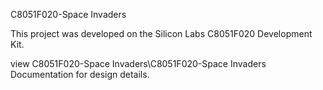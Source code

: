 C8051F020-Space Invaders

This project was developed on the Silicon Labs C8051F020 Development Kit.

view C8051F020-Space Invaders\C8051F020-Space Invaders Documentation for design details.
